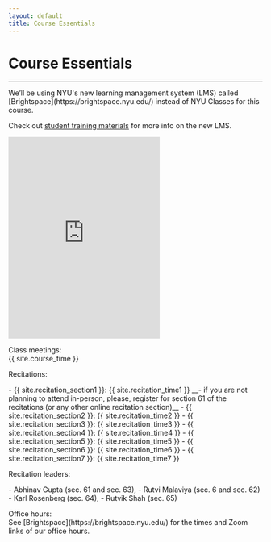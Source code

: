 ```yaml
---
layout: default
title: Course Essentials
---
```


# Course Essentials
---

<div class="alert" markdown="1">
We’ll be using NYU's new learning management system (LMS) called [Brightspace](https://brightspace.nyu.edu/) instead of NYU Classes for this course.

Check out [student training materials](http://www.nyu.edu/it/lms/student-training) for more info on the new LMS.
</div>

<iframe class="calendar" src="https://calendar.google.com/calendar/embed?height=400&amp;wkst=1&amp;bgcolor=%23ffffff&amp;ctz=America%2FNew_York&amp;src=Y19yY3RiM2c3bWprYmpyanBxNHA2Nmc3MWM4MEBncm91cC5jYWxlbmRhci5nb29nbGUuY29t&amp;src=bnl1LmVkdV85NGE3MHZsbGc5czI2dXR1MDZra291cHA0MEBncm91cC5jYWxlbmRhci5nb29nbGUuY29t&amp;src=bnl1MzMxQG55dS5lZHU&amp;color=%23F4511E&amp;color=%23F4511E&amp;color=%23039BE5&amp;showTitle=0&amp;showNav=0&amp;showPrint=1&amp;showCalendars=0&amp;mode=AGENDA"  height="400"  frameborder="0" scrolling="no"></iframe>


<p class="hang" markdown="1"><span class="emph">Class meetings:</span> <br>{{ site.course_time }}
</p>

<p class="hang" markdown="1"><span class="emph">Recitations</span>:
</p>
- {{ site.recitation_section1 }}: {{ site.recitation_time1 }} __<span class="red">- if you are not planning to attend in-person, please, register for section 61 of the recitations (or any other online recitation section)</span>__
- {{ site.recitation_section2 }}: {{ site.recitation_time2 }}
- {{ site.recitation_section3 }}: {{ site.recitation_time3 }}
- {{ site.recitation_section4 }}: {{ site.recitation_time4 }}
- {{ site.recitation_section5 }}: {{ site.recitation_time5 }}
- {{ site.recitation_section6 }}: {{ site.recitation_time6 }}
- {{ site.recitation_section7 }}: {{ site.recitation_time7 }}



<p class="hang" markdown="1"><span class="emph">Recitation leaders</span>:
</p>
- Abhinav Gupta (sec. 61 and sec. 63),
- Rutvi Malaviya (sec. 6 and sec. 62)
- Karl Rosenberg (sec. 64),
- Rutvik Shah (sec. 65)



<p class="hang" markdown="1"><span class="emph">Office hours:</span> <br>
See [Brightspace](https://brightspace.nyu.edu/) for the times and Zoom links of our office hours.
<!--
<span class="name">Joanna:</span>
{{ site.instructor_office_hours }} ({{ site.instructor_office_hours_location }})
<br>
<span class="name">{{site.recitation_instructor1_name}}:</span> {{site.recitation1_office_hours}}
<br>

<span class="name">{{site.recitation_instructor2_name}}:</span> {{site.recitation2_office_hours}} ({{site.recitation2_office_hours_location }})
<br>

<span class="name">{{site.recitation_instructor3_name}}:</span> {{site.recitation3_office_hours}}

-->
</p>


<p class="hang" markdown="1"><span class="emph">Best way to communicate outside of office hours:</span> [Ed q&a and discussion forum]( {{site.ed_site}}) </p>
- Post all course related questions to the discussion board: content of lectures, labs, projects, ....
- If you have private questions related to your grading, your course progress, or anything that should not be discussed by the entire class,  you should post them on Ed as well, but make them visible only to the course staff (any question on Ed can be made private).
- To get started with Ed, follow this [Quick Start Guide](https://us.edstem.org/help).

- For those registering late: you can self sign up on [Ed]( {{site.ed_signup}}) for this class (make sure you use
your netID email address, or you may end up being removed from the site once we update the roster).


<p class="hang" markdown="1"><span class="emph">Tutors:</span>  the tutors are going to be available starting
the second week of classes on Zoom; here is their [schedule]( {{ site.tutor_schedule_link }}) (updated with any last minute changes).
</p>


<p class="hang" markdown="1"><span class="emph">How to get help?</span> </p>

- ask questions on the class discussion forum and read the questions posted by other students
- ask questions in recitations and during lectures
- get help from the tutors
- talk to us (we cannot help, unless we know there is an issue)
- go to office hours

<p>
Make sure you let us know as soon as you feel lost in the course. Do not wait till you
start getting failing grades because it might be too late by then.
</p>





# Course Description
---
**Data Structures**

CSCI-UA 102 Prerequisite: Introduction to Computer Science (CSCI-UA 101). <br>
__NOTE: The prerequisite means that you DO NEED TO KNOW AND REMEMBER the material from CSCI-UA 101.__<br>
Offered in the fall and spring. 4 points.<br>
Use and design of data structures, which organize information in
computer memory. Stacks, queues, linked lists, binary trees:
how to implement them in a high-level language, how to analyze their
effect on algorithm efficiency, and how to modify them.
Programming assignments.<br>

__<span class="red">This course assumes that students had at least one semester course in Java programming language.
All programming assignments are given in Java and students need to be able to read and write fairly involved
programs from the very first project.</span>__

# Important Dates
---

<p class="hang" markdown="1"> **Midterm Exam (these dates may change if there are any class schedule changes):** <br>
{{ site.midterm_exam_date }}
</p>
<p class="hang" markdown="1"> **Final Exam:**
(date and time subject to change by CAS, check the dates posted by the department
[here]( {{site.final_exams_link}} ) ) <br>
{{ site.final_exam_date }}
</p>

{% include   {{ site.info }} %}

<br>
<br>
